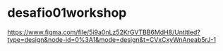 # desafio01workshop
https://www.figma.com/file/5i9a0nLz52KrGVTBB6MdH8/Untitled?type=design&node-id=0%3A1&mode=design&t=CVxCxyWnAneab5rJ-1
